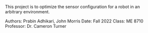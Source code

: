 ###
This project is to optimize the sensor configuration for a robot in an arbitrary environment.

Authors: Prabin Adhikari, John Morris
Date: Fall 2022
Class: ME 8710
Professor: Dr. Cameron Turner
